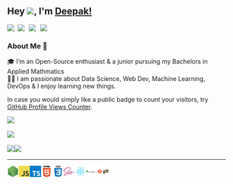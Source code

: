 ## Hey <img src="https://github.com/TheDudeThatCode/TheDudeThatCode/blob/master/Assets/Hi.gif" width="29px">, I'm [Deepak!](//http://deepak-dev.tech/)

<a href="https://www.linkedin.com/in/deepak-dubey-b921a1178/">
  <img align="left" width="24px" src="https://cdn.jsdelivr.net/npm/simple-icons@v3/icons/linkedin.svg"  />
</a>
<a href="https://twitter.com/thatdeepak">
  <img align="left" width="26px" src="https://cdn.jsdelivr.net/npm/simple-icons@v3/icons/twitter.svg" />
</a>
<a href="Dubeydallen@gmail.com">
  <img align="left" width="26px" src="https://cdn.jsdelivr.net/npm/simple-icons@v3/icons/gmail.svg" />
</a>
<a href="https://dev.to/deepakdu">
   <img align="left" width="26px" src="https://cdn.jsdelivr.net/npm/simple-icons@v3/icons/medium.svg" />
</a>
  
</a>

<br />

### About Me 🚀

🎓 I’m an Open-Source enthusiast & a junior pursuing my Bachelors in Applied Mathmatics </br>
👨‍💻 I am passionate about Data Science, Web Dev, Machine Learning, DevOps & I enjoy learning new things. </br>


In case you would simply like a public badge to count your visitors, try [GitHub Profile Views Counter].

<a href="https://Deepak-du/github-profile-views-counter">
    <img src="https://komarev.com/ghpvc/?username=Deepak-du">
</a>

[Ÿ HŸPE]: https://yhype.halp.im
[GitHub Profile Views Counter]: https://github.com/Deepak-du
![]((https://hit.yhype.halp.im/github/profile?user_id=69639135))

<a href="https://github.com/Deepak-du">
    <img align="left" src="https://github-readme-stats.vercel.app/api/top-langs/?username=deepak-du&title_color=002573&text_color=002573" />
  </a>
  <a href="https://github.com/Deepak-du">
    <img src="https://github-readme-stats.vercel.app/api?username=deepak-du&title_color=002573&show_icons=true&3&icon_color=28057D" />
  </a>
  <hr>
  <img align="left" alt="Node.js" width="26px" src="https://raw.githubusercontent.com/github/explore/80688e429a7d4ef2fca1e82350fe8e3517d3494d/topics/nodejs/nodejs.png" />
  <img align="left" alt="JS" width="26px" src="https://raw.githubusercontent.com/github/explore/80688e429a7d4ef2fca1e82350fe8e3517d3494d/topics/javascript/javascript.png"/>
  <img align="left" alt="TS" width="26px" src="https://raw.githubusercontent.com/github/explore/80688e429a7d4ef2fca1e82350fe8e3517d3494d/topics/typescript/typescript.png"/>
  <img align="left" alt="HTML5" width="26px" src="https://raw.githubusercontent.com/github/explore/80688e429a7d4ef2fca1e82350fe8e3517d3494d/topics/html/html.png" />
  <img align="left" alt="CSS3" width="26px" src="https://raw.githubusercontent.com/github/explore/80688e429a7d4ef2fca1e82350fe8e3517d3494d/topics/css/css.png" />
  <img align="left" alt="Sass" width="26px" src="https://raw.githubusercontent.com/github/explore/80688e429a7d4ef2fca1e82350fe8e3517d3494d/topics/sass/sass.png" />
  <img align="left" alt="React" width="26px" src="https://raw.githubusercontent.com/github/explore/80688e429a7d4ef2fca1e82350fe8e3517d3494d/topics/react/react.png" />
  <img align="left" alt="MongoDB" width="26px" src="https://raw.githubusercontent.com/github/explore/80688e429a7d4ef2fca1e82350fe8e3517d3494d/topics/mongodb/mongodb.png" />
  <img align="left" alt="Git" width="26px" src="https://raw.githubusercontent.com/github/explore/80688e429a7d4ef2fca1e82350fe8e3517d3494d/topics/git/git.png" />
